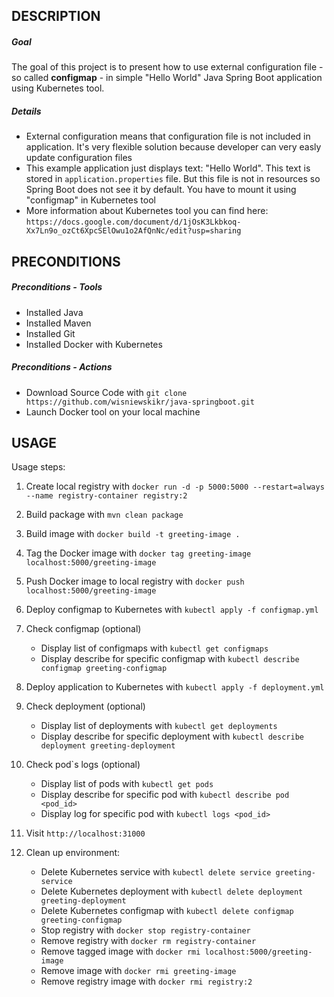 DESCRIPTION
-----------

##### Goal
The goal of this project is to present how to use external configuration file - so called **configmap** - in simple "Hello World" Java Spring Boot application using Kubernetes tool.


##### Details
* External configuration means that configuration file is not included in application. It's very flexible solution because developer can very easly update configuration files
* This example application just displays text: "Hello World". This text is stored in `application.properties` file. But this file is not in resources so Spring Boot does not see it by default. You have to mount it using "configmap" in Kubernetes tool 
* More information about Kubernetes tool you can find here: `https://docs.google.com/document/d/1jOsK3Lkbkoq-Xx7Ln9o_ozCt6XpcSElOwu1o2AfQnNc/edit?usp=sharing`


PRECONDITIONS
-------------

##### Preconditions - Tools
* Installed Java
* Installed Maven
* Installed Git
* Installed Docker with Kubernetes

##### Preconditions - Actions
* Download Source Code with `git clone https://github.com/wisniewskikr/java-springboot.git`
* Launch Docker tool on your local machine


USAGE
-----

Usage steps:

1. Create local registry with `docker run -d -p 5000:5000 --restart=always --name registry-container registry:2`
2. Build package with `mvn clean package`
3. Build image with `docker build -t greeting-image .`
4. Tag the Docker image with `docker tag greeting-image localhost:5000/greeting-image`
5. Push Docker image to local registry with `docker push localhost:5000/greeting-image`
6. Deploy configmap to Kubernetes with `kubectl apply -f configmap.yml`
7. Check configmap (optional)

    * Display list of configmaps with `kubectl get configmaps`
    * Display describe for specific configmap with `kubectl describe configmap greeting-configmap`
8. Deploy application to Kubernetes with `kubectl apply -f deployment.yml`
9. Check deployment (optional)

    * Display list of deployments with `kubectl get deployments`
    * Display describe for specific deployment with `kubectl describe deployment greeting-deployment`
10. Check pod`s logs (optional)

    * Display list of pods with `kubectl get pods`
    * Display describe for specific pod with `kubectl describe pod <pod_id>`
    * Display log for specific pod with `kubectl logs <pod_id>`
11. Visit `http://localhost:31000`
12. Clean up environment:

    * Delete Kubernetes service with `kubectl delete service greeting-service`
    * Delete Kubernetes deployment with `kubectl delete deployment greeting-deployment`
    * Delete Kubernetes configmap with `kubectl delete configmap greeting-configmap`
    * Stop registry with `docker stop registry-container`
    * Remove registry with `docker rm registry-container`
    * Remove tagged image with `docker rmi localhost:5000/greeting-image`
    * Remove image with `docker rmi greeting-image`
    * Remove registry image with `docker rmi registry:2`